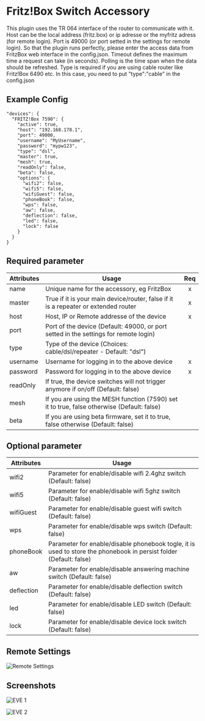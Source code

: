 # Fritz!Box Switch Accessory

This plugin uses the TR 064 interface of the router to communicate with it. Host can be the local address (fritz.box) or ip adresse or the myfritz adress (for remote login). Port is 49000 (or port setted in the settings for remote login). So that the plugin runs perfectly, please enter the access data from FritzBox web interface in the config.json. Timeout defines the maximum time a request can take (in seconds). Polling is the time span when the data should be refreshed. Type is required if you are using cable router like Fritz!Box 6490 etc. In this case, you need to put "type":"cable" in the config.json



## Example Config

```
"devices": {
  "FRITZ!Box 7590": {
    "active": true,
    "host": "192.168.178.1",
    "port": 49000,
    "username": "MyUsername",
    "password": "mypw123",
    "type": "dsl",
    "master": true,
    "mesh": true,
    "readOnly": false,
    "beta": false,
    "options": {
      "wifi2": false,
      "wifi5": false,
      "wifiGuest": false,
      "phoneBook": false,
      "wps": false,
      "aw": false,
      "deflection": false,
      "led": false,
      "lock": false
    }
  }
}
```



## Required parameter

| Attributes | Usage | Req |
|------------|-------|:----------:|
| name | Unique name for the accessory, eg FritzBox | x |
| master | True if it is your main device/router, false if it is a repeater or extended router | x |
| host       | Host, IP or Remote addresse of the device                    | x |
| port       | Port of the device (Default: 49000, or port setted in the settings for remote login) |  |
| type       | Type of the device (Choices: cable/dsl/repeater - Default: "dsl") |  |
| username   | Username for logging in to the above device                  | x |
| password | Password for logging in to the above device | x |
| readOnly | If true, the device switches will not trigger anymore if on/off (Default: false) | |
| mesh | If you are using the MESH function (7590) set it to true, false otherwise (Default: false) |
| beta | If you are using beta firmware, set it to true, false otherwise (Default: false) |

## Optional parameter

| Attributes | Usage |
|------------|-------|
| wifi2 | Parameter for enable/disable wifi 2.4ghz switch (Default: false) |
| wifi5 | Parameter for enable/disable wifi 5ghz switch (Default: false) |
| wifiGuest | Parameter for enable/disable guest wifi switch (Default: false) |
| wps | Parameter for enable/disable wps switch (Default: false) |
| phoneBook | Parameter for enable/disable phonebook togle, it is used to store the phonebook in persist folder (Default: false) |
| aw | Parameter for enable/disable answering machine switch (Default: false) |
| deflection | Parameter for enable/disable deflection switch (Default: false) |
| led | Parameter for enable/disable LED switch (Default: false) |
| lock | Parameter for enable/disable device lock switch (Default: false) |



## Remote Settings

![Remote Settings](https://raw.githubusercontent.com/SeydX/homebridge-fritz-platform/master/docs/images/remoteLogin.jpg)



## Screenshots

![EVE 1](https://raw.githubusercontent.com/SeydX/homebridge-fritz-platform/master/images/device_characteristics1.PNG)

![EVE 2](https://raw.githubusercontent.com/SeydX/homebridge-fritz-platform/master/images/device_characteristics2.PNG)
